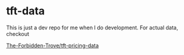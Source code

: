 # tft-data

This is just a dev repo for me when I do development. For actual data, checkout

[The-Forbidden-Trove/tft-pricing-data](https://github.com/The-Forbidden-Trove/tft-pricing-data)
